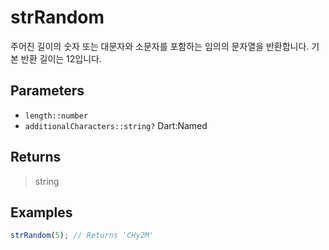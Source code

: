 # strRandom <Badge type="tip" text="JavaScript" /><Badge type="info" text="Dart" />

주어진 길이의 숫자 또는 대문자와 소문자를 포함하는 임의의 문자열을 반환합니다. 기본 반환 길이는 12입니다.

## Parameters

- `length::number`
- `additionalCharacters::string?` <span class="named">Dart:Named</span>

## Returns

> string

## Examples

```javascript
strRandom(5); // Returns 'CHy2M'
```
